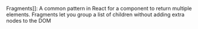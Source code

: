 Fragments]]: A common pattern in React for a component to return multiple elements. Fragments let you group a list of children without adding extra nodes to the DOM